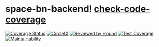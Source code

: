 # space-bn-backend! [check-code-coverage](https://img.shields.io/badge/space--bn-backend-yellowgreen)

[![Coverage Status](https://coveralls.io/repos/github/atlp-rwanda/space-bn-backend/badge.svg?branch=develop)](https://coveralls.io/github/atlp-rwanda/space-bn-backend?branch=develop)
[![CircleCI](https://circleci.com/gh/atlp-rwanda/space-bn-backend.svg?style=svg)](https://circleci.com/gh/atlp-rwanda/space-bn-backend)
[![Reviewed by Hound](https://img.shields.io/badge/Reviewed_by-Hound-8E64B0.svg)](https://houndci.com)
[![Test Coverage](https://api.codeclimate.com/v1/badges/122dbfbf01a008ce66cd/test_coverage)](https://codeclimate.com/github/atlp-rwanda/space-bn-backend/test_coverage)
[![Maintainability](https://api.codeclimate.com/v1/badges/122dbfbf01a008ce66cd/maintainability)](https://codeclimate.com/github/atlp-rwanda/space-bn-backend/maintainability)